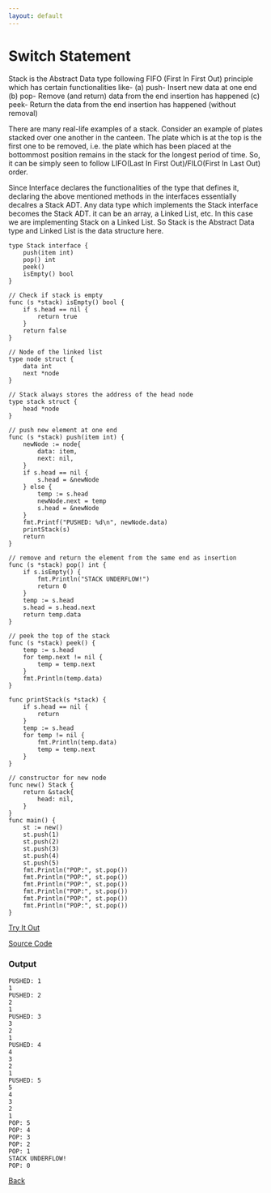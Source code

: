 ```yaml
---
layout: default
---
```


# Switch Statement

Stack is the Abstract Data type following FIFO (First In First Out) principle which has certain functionalities like-
(a) push- Insert new data at one end
(b) pop- Remove (and return) data from the end insertion has happened
(c) peek- Return the data from the end insertion has happened (without removal)

There are many real-life examples of a stack. Consider an example of plates stacked over one another in the canteen. The plate which is at the top is the first one to be removed, i.e. the plate which has been placed at the bottommost position remains in the stack for the longest period of time. So, it can be simply seen to follow LIFO(Last In First Out)/FILO(First In Last Out) order.

Since Interface declares the functionalities of the type that defines it,
declaring the above mentioned methods in the interfaces essentially decalres a Stack ADT. Any data type which implements the Stack interface becomes the Stack ADT. it can be an array, a Linked List, etc. In this case we are implementing Stack on a Linked List. So Stack is the Abstract Data type and Linked List is the data structure here.

```
type Stack interface {
	push(item int)
	pop() int
	peek()
	isEmpty() bool
}

// Check if stack is empty
func (s *stack) isEmpty() bool {
	if s.head == nil {
		return true
	}
	return false
}

// Node of the linked list
type node struct {
	data int
	next *node
}

// Stack always stores the address of the head node
type stack struct {
	head *node
}

// push new element at one end
func (s *stack) push(item int) {
	newNode := node{
		data: item,
		next: nil,
	}
	if s.head == nil {
		s.head = &newNode
	} else {
		temp := s.head
		newNode.next = temp
		s.head = &newNode
	}
	fmt.Printf("PUSHED: %d\n", newNode.data)
	printStack(s)
	return
}

// remove and return the element from the same end as insertion
func (s *stack) pop() int {
	if s.isEmpty() {
		fmt.Println("STACK UNDERFLOW!")
		return 0
	}
	temp := s.head
	s.head = s.head.next
	return temp.data
}

// peek the top of the stack
func (s *stack) peek() {
	temp := s.head
	for temp.next != nil {
		temp = temp.next
	}
	fmt.Println(temp.data)
}

func printStack(s *stack) {
	if s.head == nil {
		return
	}
	temp := s.head
	for temp != nil {
		fmt.Println(temp.data)
		temp = temp.next
	}
}

// constructor for new node
func new() Stack {
	return &stack{
		head: nil,
	}
}
func main() {
	st := new()
	st.push(1)
	st.push(2)
	st.push(3)
	st.push(4)
	st.push(5)
	fmt.Println("POP:", st.pop())
	fmt.Println("POP:", st.pop())
	fmt.Println("POP:", st.pop())
	fmt.Println("POP:", st.pop())
	fmt.Println("POP:", st.pop())
	fmt.Println("POP:", st.pop())
}
```


<a href='https://play.golang.com/p/X4GUPGKriPY' target='_blank'>Try It Out</a>

[Source Code](https://github.com/sagar-jadhav/go-examples/blob/master/src/stack.go)

### Output

```
PUSHED: 1
1
PUSHED: 2
2
1
PUSHED: 3
3
2
1
PUSHED: 4
4
3
2
1
PUSHED: 5
5
4
3
2
1
POP: 5
POP: 4
POP: 3
POP: 2
POP: 1
STACK UNDERFLOW!
POP: 0
```

[Back](./)
